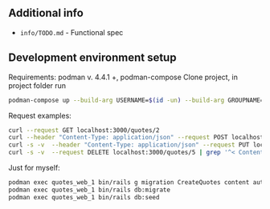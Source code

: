 ## Additional info

- `info/TODO.md` - Functional spec

## Development environment setup

Requirements: podman v. 4.4.1 +, podman-compose
Clone project, in project folder run

```sh
podman-compose up --build-arg USERNAME=$(id -un) --build-arg GROUPNAME=$(id -gn) --build-arg USERID=$(id -u) --build-arg GROUPID=$(id -g)
```

Request examples:
```sh
curl --request GET localhost:3000/quotes/2
curl --header "Content-Type: application/json" --request POST localhost:3000/quotes --data '{"author":"Cat the Poo", "content":"Meau"}'
curl -s -v  --header "Content-Type: application/json" --request PUT localhost:3000/quotes/25 --data '{"author":"Cat the Poo", "content":"Meow-Meaw"}' | grep '^< Content-Type'
curl -s -v  --request DELETE localhost:3000/quotes/5 | grep '^< Content-Type'
```

Just for myself:
```sh
podman exec quotes_web_1 bin/rails g migration CreateQuotes content author
podman exec quotes_web_1 bin/rails db:migrate
podman exec quotes_web_1 bin/rails db:seed
```
